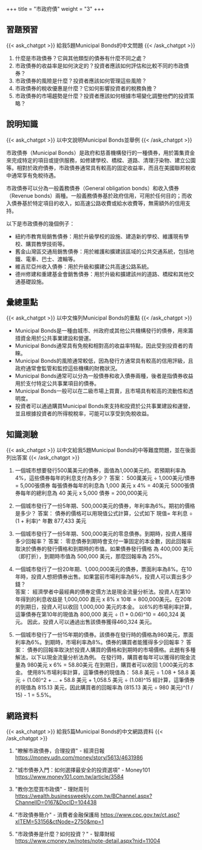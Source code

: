+++
title = "市政府債"
weight = "3"
+++
## 習題預習
{{< ask_chatgpt >}}
給我5題Municipal Bonds的中文問題
{{< /ask_chatgpt >}}



1. 什麼是市政債券？它與其他類型的債券有什麼不同之處？
2. 市政債券的收益率是如何決定的？投資者應該如何評估和比較不同的市政債券？
3. 市政債券的風險是什麼？投資者應該如何管理這些風險？
4. 市政債券的稅收優惠是什麼？它如何影響投資者的稅務負擔？
5. 市政債券的市場趨勢是什麼？投資者應該如何根據市場變化調整他們的投資策略？   

## 說明知識
{{< ask_chatgpt >}}
以中文說明Municipal Bonds並舉例
{{< /ask_chatgpt >}}



市政債券（Municipal Bonds）是政府和慈善機構發行的一種債券，用於籌集資金來完成特定的項目或提供服務，如修建學校、橋樑、道路、清理汙染物、建立公園等。相對於政府債券，市政債券通常具有較高的固定收益率，而且在美國聯邦稅收中通常享有免稅待遇。

市政債券可以分為一般義務債券（General obligation bonds）和收入債券（Revenue bonds）兩種。一般義務債券基於政府信用，可用於任何目的；而收入債券基於特定項目的收入，如高速公路收費或給水收費等，無需額外的信用支持。

以下是市政債券的幾個例子：

- 紐約市教育局銷售債券：用於升級學校的設施、建造新的學校、維護現有學校、購買教學技術等。
- 舊金山灣區交通局銷售債券：用於維護和擴建該區域的公共交通系統，包括地鐵、電車、巴士、渡輪等。
- 維吉尼亞州收入債券：用於升級和擴建公共高速公路系統。
- 德州修建和重建基金會銷售債券：用於升級和擴建該州的道路、橋樑和其他交通基礎設施。   

## 彙總重點
{{< ask_chatgpt >}}
以中文條列Municipal Bonds的重點
{{< /ask_chatgpt >}}



- Municipal Bonds是一種由城市、州政府或其他公共機構發行的債券，用來籌措資金用於公共事業建設和營運。
- Municipal Bonds通常具有免稅和相對高的收益率特點，因此受到投資者的青睞。
- Municipal Bonds的風險通常較低，因為發行方通常具有較高的信用評級，且政府通常會監管和監控這些機構的財務狀況。
- Municipal Bonds通常可以分為一般債券和收入債券兩種，後者是指債券收益用於支付特定公共事業項目的債券。
- Municipal Bonds一般可以在二級市場上買賣，且市場具有較高的流動性和透明度。
- 投資者可以通過購買Municipal Bonds來支持和投資於公共事業建設和運營，並且根據投資者的所得稅稅率，可能可以享受到免稅收益。   

## 知識測驗
{{< ask_chatgpt >}}
以中文給我5題Municipal Bonds的中等難度問題，並在後面列出答案
{{< /ask_chatgpt >}}



1. 一個城市想要發行500萬美元的債券，面值為1,000美元的。若預期利率為4%，這些債券每年的利息支付為多少？ 
答案： 500萬美元 ÷ 1,000美元/債券 = 5,000張債券
每張債券每年的利息為 1,000 美元 x 4% = 40美元
5000張債券每年的總利息為 40 美元 x 5,000 債券 = 200,000美元

2. 一個城市發行了一份5年期、500,000美元的債券，年利率為6%。期初的價格是多少？ 
答案： 債券的價格可以用現值公式計算，公式如下
現值= 年利息 ÷ (1 + 利率)^ 年數 
877,433 美元

3. 一個城市發行了一份5年期、500,000美元的零息債券。到期時，投資人獲得多少回報率？ 
答案： 零息債券到期時會支付一筆固定的本金數，因此回報率取決於債券的發行價格和到期時的市值。如果債券發行價格 為 400,000 美元（即打折），到期時市值為 500,000 美元，那麼回報率為 25%。 

4. 一個城市發行了一份20年期、1,000,000美元的債券，票面利率為8%。在10年時，投資人想把債券出售。如果當前市場利率為6%，投資人可以賣出多少錢？  
答案： 經濟學者中最經典的債券定價方法是現金流量分析法。投資人在第10年得到的利息收益是 1,000,000 嘉元 x 8% x 10年 = 800,000美元。在20年的到期日，投資人可以收回 1,000,000 美元的本金。
以6%的市場利率計算，這筆債券在第10年的現值為 800,000 美元 ÷ (1 + 0.06)^10 = 460,324 美元。
因此，投資人可以通過出售該債券獲得460,324 美元。

5. 一個城市發行了一份15年期的債券。該債券在發行時的價格為980美元，票面利率為6%。到期時，市場利率為8%。債券的購買者能獲得多少回報率？ 
答案： 債券的回報率取決於投資人購買的價格和到期時的市場價格。此題有多種解法，以下以現金流量分析法為例。
在發行時，購買者每年可以獲得的現金流量為 980美元 x 6% = 58.80美元 
在到期日，購買者可以收回 1,000美元的本金。
使用8%市場利率計算，這筆債券的現值為：
58.8 美元 ÷ 1.08 + 58.8 美元 ÷ (1.08)^2 + … + 58.8 美元 + 1,058.5 美元 ÷ (1.08)^15
經計算，這筆債券的現值為 815.13 美元，因此購買者的回報率為 (815.13 美元 ÷ 980 美元)^(1 / 15) - 1 = 5.5%。   

## 網路資料
{{< ask_chatgpt >}}
給我5篇Municipal Bonds的中文網路資料
{{< /ask_chatgpt >}}



1. "瞭解市政債券，合理投資" - 經濟日報
https://money.udn.com/money/story/5613/4631986

2. "城市債券入門：如何選擇最安全的投資選項" - Money101
https://www.money101.com.tw/article/3584

3. "教你怎麼買市政債" - 理財周刊
https://wealth.businessweekly.com.tw/BChannel.aspx?ChannelID=0167&DocID=104438

4. "市政債券簡介" - 消費者金融保護局
https://www.cpc.gov.tw/ct.asp?xITEM=53156&ctNode=2750&mp=1

5. "市政債券是什麼？如何投資？" - 智庫財經
https://www.cmoney.tw/notes/note-detail.aspx?nid=11004   

